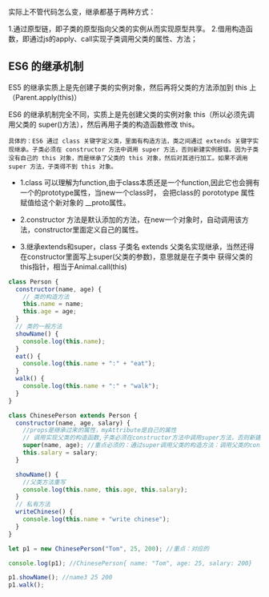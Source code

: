 实际上不管代码怎么变，继承都基于两种方式：

1.通过原型链，即子类的原型指向父类的实例从而实现原型共享。
2.借用构造函数，即通过js的apply、call实现子类调用父类的属性、方法；

## ES6 的继承机制
ES5 的继承实质上是先创建子类的实例对象，然后再将父类的方法添加到 this 上（Parent.apply(this)）

ES6 的继承机制完全不同，实质上是先创建父类的实例对象 this（所以必须先调用父类的 super()方法），然后再用子类的构造函数修改 this。
```
具体的：ES6 通过 class 关键字定义类，里面有构造方法，类之间通过 extends 关键字实现继承。子类必须在 constructor 方法中调用 super 方法，否则新建实例报错。因为子类没有自己的 this 对象，而是继承了父类的 this 对象，然后对其进行加工。如果不调用 super 方法，子类得不到 this 对象。
```

- 1.class 可以理解为function,由于class本质还是一个function,因此它也会拥有一个的prototype属性，当new一个class时，
会把class的 porototype 属性赋值给这个新对象的 __proto属性。

- 2.constructor 方法是默认添加的方法，在new一个对象时，自动调用该方法，constructor里面定义自己的属性。

- 3.继承extends和super，class 子类名 extends 父类名实现继承，当然还得在constructor里面写上super(父类的参数)，意思就是在子类中
获得父类的this指针，相当于Animal.call(this)
```javaScript
class Person {
  constructor(name, age) {
    // 类的构造方法
    this.name = name;
    this.age = age;
  }
  // 类的一般方法
  showName() {
    console.log(this.name);
  }
  eat() {
    console.log(this.name + ":" + "eat");
  }
  walk() {
    console.log(this.name + ":" + "walk");
  }
}

class ChinesePerson extends Person {
  constructor(name, age, salary) {
    //props是继承过来的属性，myAttribute是自己的属性
    // 调用实现父类的构造函数,子类必须在constructor方法中调用super方法，否则新建实例时会报错
    super(name, age); //重点必须的：通过super调用父类的构造方法：调用父类的constructor(),Person.call(this, name,name);
    this.salary = salary;
  }

  showName() {
    //父类方法重写
    console.log(this.name, this.age, this.salary);
  }
  // 私有方法
  writeChinese() {
    console.log(this.name + "write chinese");
  }
}

let p1 = new ChinesePerson("Tom", 25, 200); //重点：对应的

console.log(p1); //ChinesePerson{ name: "Tom", age: 25, salary: 200}

p1.showName(); //name3 25 200
p1.walk();
```
